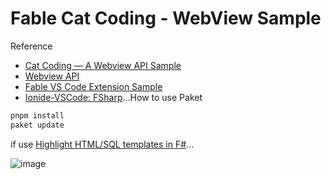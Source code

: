 # Fable Cat Coding - WebView Sample

Reference

- [Cat Coding — A Webview API Sample](https://github.com/microsoft/vscode-extension-samples/tree/main/webview-sample)
- [Webview API](https://code.visualstudio.com/api/extension-guides/webview)
- [Fable VS Code Extension Sample](https://github.com/fable-compiler/fable-vscode-extension)
- [Ionide-VSCode: FSharp](https://github.com/ionide/ionide-vscode-fsharp)...How to use Paket

```sh
pnpm install
paket update
```

if use [Highlight HTML/SQL templates in F#](https://marketplace.visualstudio.com/items?itemName=alfonsogarciacaro.vscode-template-fsharp-highlight)...

![image](https://user-images.githubusercontent.com/16532218/143421409-256e1e71-59dd-4817-88fc-289be24ccd53.png)
